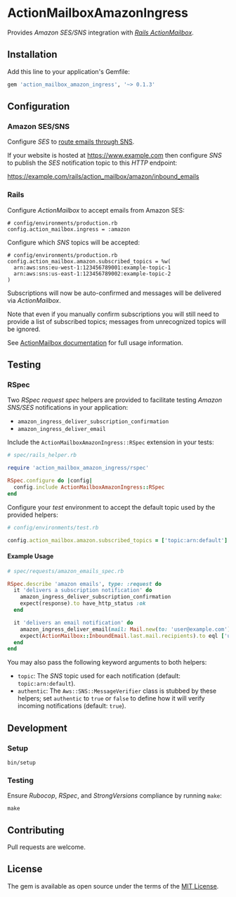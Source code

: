 # ActionMailboxAmazonIngress

Provides _Amazon SES/SNS_ integration with [_Rails ActionMailbox_](https://guides.rubyonrails.org/action_mailbox_basics.html).

## Installation

Add this line to your application's Gemfile:

```ruby
gem 'action_mailbox_amazon_ingress', '~> 0.1.3'
```

## Configuration

### Amazon SES/SNS

Configure _SES_ to [route emails through SNS](https://docs.aws.amazon.com/ses/latest/DeveloperGuide/configure-sns-notifications.html).

If your website is hosted at https://www.example.com then configure _SNS_ to publish the _SES_ notification topic to this _HTTP_ endpoint:

https://example.com/rails/action_mailbox/amazon/inbound_emails

### Rails

Configure _ActionMailbox_ to accept emails from Amazon SES:

```
# config/environments/production.rb
config.action_mailbox.ingress = :amazon
```

Configure which _SNS_ topics will be accepted:

```
# config/environments/production.rb
config.action_mailbox.amazon.subscribed_topics = %w(
  arn:aws:sns:eu-west-1:123456789001:example-topic-1
  arn:aws:sns:us-east-1:123456789002:example-topic-2
)
```

Subscriptions will now be auto-confirmed and messages will be delivered via _ActionMailbox_.

Note that even if you manually confirm subscriptions you will still need to provide a list of subscribed topics; messages from unrecognized topics will be ignored.

See [ActionMailbox documentation](https://guides.rubyonrails.org/action_mailbox_basics.html) for full usage information.

## Testing

### RSpec

Two _RSpec_ _request spec_ helpers are provided to facilitate testing _Amazon SNS/SES_ notifications in your application:

* `amazon_ingress_deliver_subscription_confirmation`
* `amazon_ingress_deliver_email`

Include the `ActionMailboxAmazonIngress::RSpec` extension in your tests:

```ruby
# spec/rails_helper.rb

require 'action_mailbox_amazon_ingress/rspec'

RSpec.configure do |config|
  config.include ActionMailboxAmazonIngress::RSpec
end
```

Configure your _test_ environment to accept the default topic used by the provided helpers:

```ruby
# config/environments/test.rb

config.action_mailbox.amazon.subscribed_topics = ['topic:arn:default']
```

#### Example Usage

```ruby
# spec/requests/amazon_emails_spec.rb

RSpec.describe 'amazon emails', type: :request do
  it 'delivers a subscription notification' do
    amazon_ingress_deliver_subscription_confirmation
    expect(response).to have_http_status :ok
  end

  it 'delivers an email notification' do
    amazon_ingress_deliver_email(mail: Mail.new(to: 'user@example.com'))
    expect(ActionMailbox::InboundEmail.last.mail.recipients).to eql ['user@example.com']
  end
end
```

You may also pass the following keyword arguments to both helpers:

* `topic`: The _SNS_ topic used for each notification (default: `topic:arn:default`).
* `authentic`: The `Aws::SNS::MessageVerifier` class is stubbed by these helpers; set `authentic` to `true` or `false` to define how it will verify incoming notifications (default: `true`).

## Development

### Setup

`bin/setup`

### Testing

Ensure _Rubocop_, _RSpec_, and _StrongVersions_ compliance by running `make`:

```
make
```

## Contributing

Pull requests are welcome.

## License

The gem is available as open source under the terms of the [MIT License](https://opensource.org/licenses/MIT).
